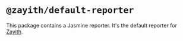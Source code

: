 # `@zayith/default-reporter`

This package contains a Jasmine reporter. It's the default reporter for [Zayith](https://npm.im/zayith).
